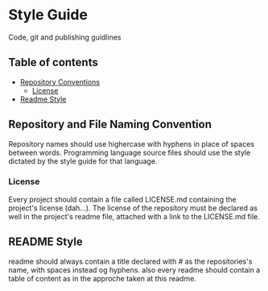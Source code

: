 # Style Guide
Code, git and publishing guidlines

## Table of contents
* [Repository Conventions](#repository-and-file-naming-convention)
    * [License](#license)
* [Readme Style](#readme-style)



## Repository and File Naming Convention
Repository names should use highercase with hyphens in place of spaces between words.
Programming language source files should use the style dictated by the style guide for that language.

### License 
Every project should contain a file called LICENSE.md containing the project's license (dah...).
The license of the repository must be declared as well in the project's readme file, attached with a link to the LICENSE.md file.

## README Style
readme should always contain a title declared with # as the repositories's name, with spaces instead og hyphens.
also every readme should contain a table of content as in the approche taken at this readme.
